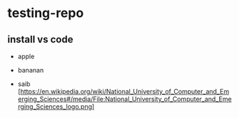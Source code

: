 # testing-repo
## install vs code
- apple
+ bananan
* saib
[https://en.wikipedia.org/wiki/National_University_of_Computer_and_Emerging_Sciences#/media/File:National_University_of_Computer_and_Emerging_Sciences_logo.png]

